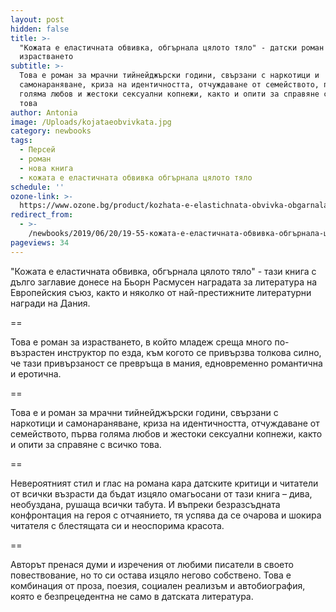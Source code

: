 ```yaml
---
layout: post
hidden: false
title: >-
  "Кожата е еластичната обвивка, oбгърнала цялото тяло" - датски роман за
  израстването
subtitle: >-
  Това е роман за мрачни тийнейджърски години, свързани с наркотици и
  самонараняване, криза на идентичността, отчуждаване от семейството, първа
  голяма любов и жестоки сексуални копнежи, както и опити за справяне с всичко
  това
author: Antonia
image: /Uploads/kojataeobvivkata.jpg
category: newbooks
tags:
  - Персей
  - роман
  - нова книга
  - кожата е еластичната обвивка обгърнала цялото тяло
schedule: ''
ozone-link: >-
  https://www.ozone.bg/product/kozhata-e-elastichnata-obvivka-obgarnala-tsyaloto-tyalo/
redirect_from:
  - >-
    /newbooks/2019/06/20/19-55-кожата-е-еластичната-обвивка-oбгърнала-цялото-тяло-датски-роман-за-израстването
pageviews: 34
---
```

"Кожата е еластичната обвивка, oбгърнала цялото тяло" - тази книга с дълго заглавие донесе на Бьорн Расмусен наградата за литература на Европейския съюз, както и няколко от най-престижните литературни награди на Дания.

\==

Това е роман за израстването, в който младеж среща много по-възрастен инструктор по езда, към когото се привързва толкова силно, че тази привързаност се превръща в мания, едновременно романтична и еротична. 

\==

Това е и роман за мрачни тийнейджърски години, свързани с наркотици и самонараняване, криза на идентичността, отчуждаване от семейството, първа голяма любов и жестоки сексуални копнежи, както и опити за справяне с всичко това.

\==

Невероятният стил и глас на романа кара датските критици и читатели от всички възрасти да бъдат изцяло омагьосани от тази книга – дива, необуздана, рушаща всички табута. И въпреки безразсъдната конфронтация на героя с отчаянието, тя успява да се очарова и шокира читателя с блестящата си и неоспорима красота. 

\==

Авторът пренася думи и изречения от любими писатели в своето повествование, но то си остава изцяло негово собствено. Това е комбинация от проза, поезия, социален реализъм и автобиография, която е безпрецедентна не само в датската литература.
